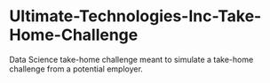 # Ultimate-Technologies-Inc-Take-Home-Challenge
Data Science take-home challenge meant to simulate a take-home challenge from a potential employer. 
